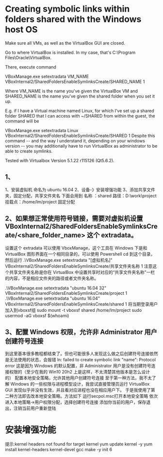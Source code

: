 # Creating symbolic links within folders shared with the Windows host OS


Make sure all VMs, as well as the VirtualBox GUI are closed.

Go to where VirtualBox is installed.
In my case, that's C:\Program Files\Oracle\VirtualBox.

There, execute command

VBoxManage.exe setextradata VM_NAME VBoxInternal2/SharedFoldersEnableSymlinksCreate/SHARED_NAME 1

Where VM_NAME is the name you've given the VirtualBox VM and SHARED_NAME is the name you've given the shared folder when you set it up.

E.g. if I have a Virtual machine named Linux, for which I've set up a shared folder SHARED that I can access with ~/SHARED from within the guest, the command will be

VBoxManage.exe setextradata Linux VBoxInternal2/SharedFoldersEnableSymlinksCreate/SHARED 1
Despite this command -- and the way I understand it, depending on your windows version -- you may additionally have to run VirtualBox as administrator to be able to create symlinks.

Tested with Virtualbox Version 5.1.22 r115126 (Qt5.6.2).


## 1、
1、安装虚拟机 命名为 ubuntu 16.04
2、设备-》安装增强功能
3、添加共享文件夹，固定分配，共享文件夹名 下面会用到
名称 ：shared
路径：D:\work\project
挂载点：/home/lm/project
固定分配

## 2、如果想正常使用符号链接，需要对虚拟机设置 VBoxInternal2/SharedFoldersEnableSymlinksCreate/<share_folder_name> 这个 extradata。
设置这个 extradata 可以使用 VboxManage，这个工具在 Windows 下是和 VirtualBox 图形界面在一个相同目录的，可以使用 Powershell cd 到这个目录，然后运行
.\VBoxManage.exe setextradata "[虚拟机名]" VBoxInternal2/SharedFoldersEnableSymlinksCreate/共享文件夹名称 1
注意这个共享文件夹名称是你在 VirtualBox 中设置共享时对应的“共享文件夹名称”一栏的内容，不是相应文件夹的路径或者文件夹名称。

.\VBoxManage.exe setextradata "ubuntu 16.04 32" VBoxInternal2/SharedFoldersEnableSymlinksCreate/project 1
.\VBoxManage.exe setextradata "ubuntu 16.04" VBoxInternal2/SharedFoldersEnableSymlinksCreate/shared 1
将当期登录用户加入到vboxsf组
sudo mount -t vboxsf shared /home/lm/project
sudo usermod -aG vboxsf $(whoami)


## 3、配置 Windows 权限，允许非 Administrator 用户创建符号连接
到这里基本很多教程都结束了。但也可能很多人发现这么做之后创建符号连接依然是无法使用的状态，会报错 ln: failed to create symbolic link "name": Protocol error
这是因为 Windows 的默认配置，非 Administrator 用户是没有创建符号连接权限的（至少在我的 Win10 20h2 上是这样，不太清楚其他版本是怎么设计的）
配置本地安全策略，允许其他用户创建符号连接
至于第一种方法，我不太了解 Windows 的一些权限与进程模型设计，我尝试直接管理员运行 VirtualBox GUI 发现似乎并没有生效，并且看对应进程也没在相应用户下。
于是我使用了第二种方法即去改本地安全策略。方法如下
运行secpol.msc打开本地安全策略
依次进入本地策略->用户权限分配，选择创建符号连接
添加你当前的用户，保存退出，注销当前用户重新登陆


# 安装增强功能
提示:kernel headers not found for target kernel
yum update kernel -y
yum install kernel-headers kernel-devel gcc make -y
init 6

